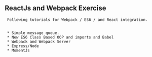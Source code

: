 ## ReactJs and Webpack Exercise

```
 Following tutorials for Webpack / ES6 / and React integration.


 * Simple message queue.
 * New ES6 Class Based OOP and imports and Babel
 * Webpack and Webpack Server
 * Express/Node
 * MomentJs
```
